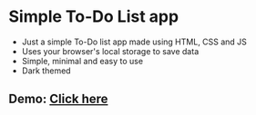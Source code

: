 # Simple To-Do List app
- Just a simple To-Do list app made using HTML, CSS and JS
- Uses your browser's local storage to save data
- Simple, minimal and easy to use 
- Dark themed

## Demo: [Click here](https://korte-hobe-talika.netlify.app)

